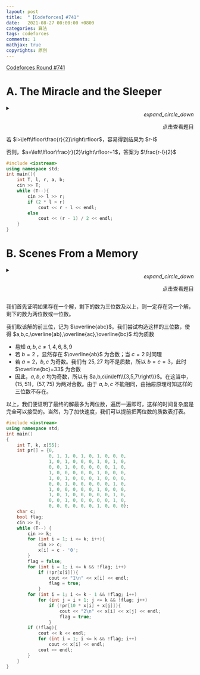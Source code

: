 ```yaml
---
layout: post
title:  "【Codeforces】#741"
date:   2021-08-27 00:00:00 +0800
categories: 算法
tags: codeforces
comments: 1
mathjax: true
copyrights: 原创
---
```


[Codeforces Round #741](https://codeforces.com/contest/1562)

# A. The Miracle and the Sleeper

<div class="wrapper"><details><summary><div align="right" top="0px" right="0px" position="absolute" class="copybutton cpbtn-expand"><i class="material-icons">expand_circle_down</i><p>点击查看题目</p></div></summary>
<div class="cf">
    <tit><a href="https://codeforces.com/contest/1562/problem/A">A. The Miracle and the Sleeper</a></tit>
<lim>1000 ms    256 Mb</lim>
<pro>You are given two integers $l$ and $r$, $l\leq r$. Find the largest possible value of $a\mod b$ over all pairs $(a,b)$ of integers for which $r\geq a\geq b\geq l$.
</pro>
<in>
Each test contains multiple test cases.<br/>
The first line contains one positive integer $t (1\leq t\leq 104)$, denoting the number of test cases. Description of the test cases follows.<br/>
The only line of each test case contains two integers $l, r (1\leq l\leq r\leq 10^9)$.
</in>
<out>
For every test case, output the largest possible value of amodb over all pairs $(a,b)$ of integers for which $r\geq a\geq b\geq l$.
</out>
<sample>
<num>1</num>
<in>
4<br/>
1 1<br/>
999999999 1000000000<br/>
8 26<br/>
1 999999999
</in>
<out>
0<br/>
1<br/>
12<br/>
499999999
</out>
<note>
In the first test case, the only allowed pair is $(a,b)=(1,1)$, for which $a\mod b=1\mod1=0$.<br/>
In the second test case, the optimal choice is pair $(a,b)=(1000000000,999999999)$, for which $a\mod b=1$.
</note>
</sample>
</div>
</details></div>
若 $l>\left\lfloor\frac{r}{2}\right\rfloor$，容易得到结果为 $r-l$

否则，$a=\left\lfloor\frac{r}{2}\right\rfloor+1$，答案为 $\frac{r-l}{2}$

```cpp
#include <iostream>
using namespace std;
int main(){
    int T, l, r, a, b;
    cin >> T;
    while (T--){
        cin >> l >> r;
        if (2 * l > r)
            cout << r - l << endl;
        else
            cout << (r - 1) / 2 << endl;
    }
}
```

# B. Scenes From a Memory

<div class="wrapper"><details><summary><div align="right" top="0px" right="0px" position="absolute" class="copybutton cpbtn-expand"><i class="material-icons">expand_circle_down</i><p>点击查看题目</p></div></summary>
<div class="cf">
    <tit><a href="https://codeforces.com/contest/1562/problem/B">B. Scenes From a Memory</a></tit>
<lim>1000 ms    256 Mb</lim>
<pro>
During the hypnosis session, Nicholas suddenly remembered a positive integer $n$, which doesn't contain zeros in decimal notation.<br/>
Soon, when he returned home, he got curious: what is the maximum number of digits that can be removed from the number so that the number becomes not prime, that is, either composite or equal to one?<br/>
For some numbers doing so is impossible: for example, for number $53$ it's impossible to delete some of its digits to obtain a not prime integer. However, for all $n$ in the test cases of this problem, it's guaranteed that it's possible to delete some of their digits to obtain a not prime number.<br/>
Note that you cannot remove all the digits from the number.
</pro>
<in>
Each test contains multiple test cases.<br/>
The first line contains one positive integer $t (1\leq t\leq 103)$, denoting the number of test cases. Description of the test cases follows.<br/>
The first line of each test case contains one positive integer $k (1\leq k\leq 50)$ — the number of digits in the number.<br/>
The second line of each test case contains a positive integer $n$, which doesn't contain zeros in decimal notation ($10^{k−1}\leq n<10^{k}$). It is guaranteed that it is always possible to remove less than $k$ digits to make the number not prime.<br/>
It is guaranteed that the sum of $k$ over all test cases does not exceed $10^4$.
</in>
<out>
For every test case, print two numbers in two lines. In the first line print the number of digits, that you have left in the number. In the second line print the digits left after all delitions.<br/>
If there are multiple solutions, print any.
</out>
<sample>
<num>1</num>
<in>
7<br/>
3<br/>
237<br/>
5<br/>
44444<br/>
3<br/>
221<br/>
2<br/>
35<br/>
3<br/>
773<br/>
1<br/>
4<br/>
30<br/>
626221626221626221626221626221
</in>
<out>
2<br/>
27<br/>
1<br/>
4<br/>
1<br/>
1<br/>
2<br/>
35<br/>
2<br/>
77<br/>
1<br/>
4<br/>
1<br/>
6
</out>
<note>
In the first test case, you can't delete $2$ digits from the number $237$, as all the numbers $2$, $3$, and $7$ are prime. However, you can delete $1$ digit, obtaining a number $27=3^3$.<br/>
In the second test case, you can delete all digits except one, as $4=2^2$ is a composite number.
</note>
</sample>
</div>
</details></div>

我们首先证明如果存在一个解，剩下的数为三位数及以上，则一定存在另一个解，剩下的数为两位数或一位数。

我们取该解的前三位，记为 $\overline{abc}$。我们尝试构造这样的三位数，使得 $a,b,c,\overline{ab},\overline{ac},\overline{bc}$ 均为质数

- 易知 $a,b,c\neq 1,4,6,8,9$
- 若 $b=2$ ，显然存在 $\overline{ab}$ 为合数；当 $c=2$ 时同理
- 若 $a=2$，$b,c$ 为奇数。我们有 $25,27$ 均不是质数，所以 $b=c=3$，此时 $\overline{bc}=33$ 为合数
- 因此，$a,b,c$ 均为奇数，所以有 $a,b,c\in\left\\{3,5,7\right\\}$。在这当中，$(15,51)$，$(57,75)$ 为两对合数。由于 $a,b,c$ 不能相同，由抽屉原理可知这样的三位数不存在。

以上，我们便证明了最终的解最多为两位数，遍历一遍即可，这样的时间复杂度是完全可以接受的。当然，为了加快速度，我们可以提前把两位数的质数表打表。

```cpp
#include <iostream>
using namespace std;
int main()
{
    int T, k, x[55];
    int pr[] = {0, 
                0, 1, 1, 0, 1, 0, 1, 0, 0, 0,
                1, 0, 1, 0, 0, 0, 1, 0, 1, 0,
                0, 0, 1, 0, 0, 0, 0, 0, 1, 0,
                1, 0, 0, 0, 0, 0, 1, 0, 0, 0,
                1, 0, 1, 0, 0, 0, 1, 0, 0, 0,
                0, 0, 1, 0, 0, 0, 0, 0, 1, 0,
                1, 0, 0, 0, 0, 0, 1, 0, 0, 0,
                1, 0, 1, 0, 0, 0, 0, 0, 1, 0,
                0, 0, 1, 0, 0, 0, 0, 0, 1, 0,
                0, 0, 0, 0, 0, 0, 1, 0, 0, 0};
    char c;
    bool flag;
    cin >> T;
    while (T--) {
        cin >> k;
        for (int i = 1; i <= k; i++){
            cin >> c;
            x[i] = c - '0';
        }
        flag = false;
        for (int i = 1; i <= k && !flag; i++)
            if (!pr[x[i]]){
                cout << "1\n" << x[i] << endl;
                flag = true;
            }
        for (int i = 1; i <= k - 1 && !flag; i++)
            for (int j = i + 1; j <= k && !flag; j++)
                if (!pr[10 * x[i] + x[j]]){
                    cout << "2\n" << x[i] << x[j] << endl;
                    flag = true;
                }
        if (!flag){
            cout << k << endl;
            for (int i = 1; i <= k && !flag; i++)
                cout << x[i] << endl;
            cout << endl;
        }
    }
}
```
